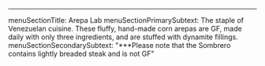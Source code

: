 ---
menuSectionTitle: Arepa Lab
menuSectionPrimarySubtext: The staple of Venezuelan cuisine. These fluffy, hand-made corn arepas are GF, made daily with only three ingredients, and are stuffed with dynamite fillings.
menuSectionSecondarySubtext: "***Please note that the Sombrero contains lightly breaded steak and is not GF"